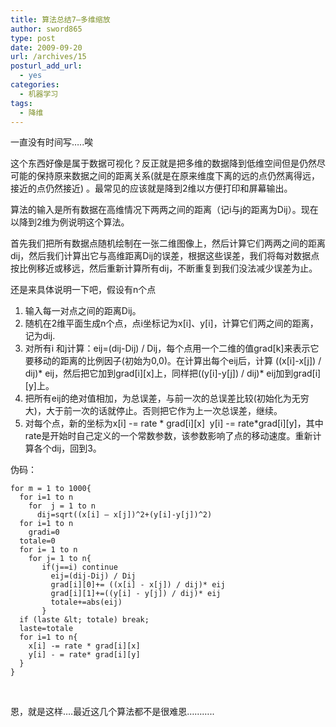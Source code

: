 ```yaml
---
title: 算法总结7—多维缩放
author: sword865
type: post
date: 2009-09-20
url: /archives/15
posturl_add_url:
  - yes
categories:
  - 机器学习
tags:
  - 降维
---
```

一直没有时间写…..唉

这个东西好像是属于数据可视化？反正就是把多维的数据降到低维空间但是仍然尽可能的保持原来数据之间的距离关系(就是在原来维度下离的远的点仍然离得远，接近的点仍然接近) 。最常见的应该就是降到2维以方便打印和屏幕输出。

算法的输入是所有数据在高维情况下两两之间的距离（记i与j的距离为Dij）。现在以降到2维为例说明这个算法。

首先我们把所有数据点随机绘制在一张二维图像上，然后计算它们两两之间的距离dij，然后我们计算出它与高维距离Dij的误差，根据这些误差，我们将每对数据点按比例移近或移远，然后重新计算所有dij，不断重复到我们没法减少误差为止。

还是来具体说明一下吧，假设有n个点

  1. 输入每一对点之间的距离Dij。
  2. 随机在2维平面生成n个点，点i坐标记为x[i]、y[i]，计算它们两之间的距离，记为dij.
  3. 对所有i 和j计算：eij=(dij-Dij) / Dij，每个点用一个二维的值grad[k]来表示它要移动的距离的比例因子(初始为0,0)。在计算出每个eij后，计算 ((x[i]-x[j]) / dij)* eij，然后把它加到grad[i][x]上，同样把((y[i]-y[j]) / dij)* eij加到grad[i][y]上。
  4. 把所有eij的绝对值相加，为总误差，与前一次的总误差比较(初始化为无穷大)，大于前一次的话就停止。否则把它作为上一次总误差，继续。
  5. 对每个点，新的坐标为x[i] -= rate * grad[i][x]  y[i] -= rate*grad[i][y]，其中rate是开始时自己定义的一个常数参数，该参数影响了点的移动速度。重新计算各个dij，回到3。

伪码：

    for m = 1 to 1000{
      for i=1 to n
        for  j = 1 to n
          dij=sqrt((x[i] – x[j])^2+(y[i]-y[j])^2)
      for i=1 to n
        gradi=0
      totale=0
      for i= 1 to n
        for j= 1 to n{
           if(j==i) continue
             eij=(dij-Dij) / Dij
             grad[i][0]+= ((x[i] - x[j]) / dij)* eij
             grad[i][1]+=((y[i] - y[j]) / dij)* eij
             totale+=abs(eij)
           }
      if (laste &lt; totale) break;
      laste=totale
      for i=1 to n{
        x[i] -= rate * grad[i][x]
        y[i] - = rate* grad[i][y]
      }
    }


&nbsp;

恩，就是这样….最近这几个算法都不是很难恩………..


